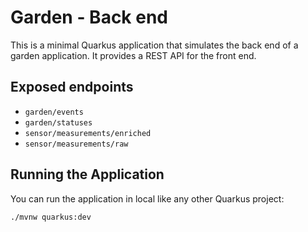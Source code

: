 # Garden - Back end

This is a minimal Quarkus application that simulates the back end of a garden application.
It provides a REST API for the front end.

## Exposed endpoints

- `garden/events`
- `garden/statuses`
- `sensor/measurements/enriched`
- `sensor/measurements/raw`

## Running the Application

You can run the application in local like any other Quarkus project:

```bash
./mvnw quarkus:dev
```
